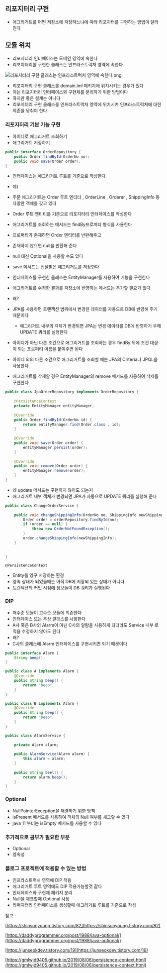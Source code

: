 ## 리포지터리 구현

- 애그리거트를 어떤 저장소에 저장하느냐에 따라 리포지터를 구현하는 방법이 달라진다

## 모듈 위치

- 리포지터리 인터페이스는 도메인 영역에 속한다
- 리포지터리를 구현한 클래스는 인프라스트럭처 영역에 속한다

![리포지터리 구현 클래스는 인프라스트럭처 영역에 속한다.png](https://s3-us-west-2.amazonaws.com/secure.notion-static.com/53be488d-4480-4a88-801e-b0a635d725b8/리포지터리_구현_클래스는_인프라스트럭처_영역에_속한다.png)

- 리포지터리 구현 클래스를 domain.iml 패키지에 위치시키는 경우가 있다
- 이는 리포지터리 인터페이스와 구현체를 분리하기 위한 방법이다
- 하지만 좋은 설계는 아니다
- 리포지터리 구현 클래스를 인프라스트럭처 영역에 위치시켜 인프라스트럭처에 대한 의존을 낮춰야 한다

### 리포지터리 기본 기능 구현

- 아이디로 애그리거트 조회하기
- 애그리거트 저장하기

```java
public interface OrderRepository {
    public Order findById(OrderNo no);
    public void save(Order order);
}
```

- 인터페이스는 애그리거트 루트를 기준으로 작성한다
- 예)
- 주문 애그리거트는 Order 루트 엔티티 , OrderLine , Orderer , ShippingInfo 등 다양한 객체를 갖고 있다
- Order 루트 엔티티를 기준으로 리포지터리 인터페이스를 작성한다

- 애그리거트를 조회하는 메서드는 findBy프로퍼티 형식을 사용한다
- 프로퍼티가 존재하면 Order 엔티티를 반환해주고
- 존재하지 않으면 null을 반환해 준다
- null 대신 Optional을 사용할 수도 있다

- save 메서드는 전달받은 애그리거트를 저장한다
- 인터페이스를 구현한 클래스는 EntityManager를 사용하여 기능을 구현한다
- 애그리거트를 수정한 결과를 저장소에 반영하는 메서드는 추가할 필요가 없다
- 왜?
- JPA를 사용하면 트랜잭션 범위에서 변경한 데이터를 자동으로 DB에 반영해 주기 때문이다
    - 애그리거트 내부의 객체가 변경되면 JPA는 변경 데이터를 DB에 반영하기 우해 UPDATE 쿼리를 실행한다
- 아이디가 아닌 다른 조건으로 애그리거트를 조회하는 경우 findBy 뒤에 조건 대상이 되는 프로퍼티 이름을 붙여주면 된다
- 아이디 외의 다른 조건으로 애그리거트를 조회할 때는 JPA의 Criteria나 JPQL을 사용한다

- 애그리거트를 삭제할 경우 EntityManager의 remove 메서드를 사용하여 삭제를 구현한다

```java
public class JpaOrderRepository implements OrderRepository {
    
    @PersistenceContext
    private EntityManager entityManager;
    
    @Override
    public Order findById(OrderNo id) {
        return entityManager.find(Order.class , id);
    }
    
    @Override
    public void save(Order order) {
        entityManager.persist(order);
    }
    
    @Override
    public void remove(Order order) {
        entityManager.remove(order);
    }
}
```

- 왜 update 메서드는 구현하지 않아도 되는지
- 애그리거트 내부 객체가 변경되면 JPA가 자동으로 UPDATE 쿼리를 실행해 준다

```java
public class ChangeOrderService {
    
    public void changeShippingInfo(OrderNo no, ShippingInfo newShippingInfo) {
        Order order = orderRepository.findById(no);
        if (order == null) {
            throw new OrderNotFoundException();
        }
        order.changeShippingInfo(newShippingInfo);
    }
    
    
}
```

`@PersistenceContext`

- Entity를 영구 저장하는 환경
- 영속 상태가 되었을때는 아직 DB에 저장되 있는 상태가 아니다
- 트랜잭션의 커밋 시점에 정보들이 DB 쿼리가 실행된다

### DIP

- 저수준 모듈이 고수준 모듈에 의존한다
- 인터페이스 또는 추상 클래스를 사용한다
- A사 혹은 B사의 Alarm이 아닌 C사의 알람을 사용하게 되더라도 Service 내부 로직을 수정하지 않아도 된다
- 왜?
- C사의 클래스에 Alarm 인터페이스를 구현시키켠 되기 때문이다

```java
public interface Alarm {
    String beep();
}
```

```java
public class A implements Alarm {
    @Override
    public String beep() {
        return "beep";
    }
}
```

```java
public class B implements Alarm {
    @Override
    public String beep() {
        return "beep";
    }
}
```

```java
public class AlarmService {
    
    private Alarm alarm;
    
    public AlarmService(Alarm alarm) {
        this.alarm = alarm;
    }
    
    public String beel() {
        return alarm.beep();
    }
}
```

### Optional

- NullPointerException을 해결하기 위한 방책
- isPresent 메서드를 사용하여 객체의 Null 여부를 체크할 수 있다
- java 11 부터는 isEmpty 메서드를 사용할 수 있다

### 추가적으로 공부가 필요한 부분

- Optional
- 영속성

### 블로그 프로젝트에 적용할 수 있는 방법

- 인프라스트럭처 영역에 DIP 적용
- 애그리거트 루트 영역에도 DIP 적용가능할것 같다
- 인터페이스와 구현체 패키지 분리
- Null을 체크할때 Optional 사용
- 리퍼지터리 인터페이스를 생성할때 애그리거트 루트를 기준으로 작성

참고 - 

[https://shinsunyoung.tistory.com/82](https://shinsunyoung.tistory.com/82)

[https://daddyprogrammer.org/post/1988/java-optional/](https://daddyprogrammer.org/post/1988/java-optional/)

[https://junseokdev.tistory.com/19](https://junseokdev.tistory.com/19)

[https://gmlwjd9405.github.io/2019/08/06/persistence-context.html](https://gmlwjd9405.github.io/2019/08/06/persistence-context.html)